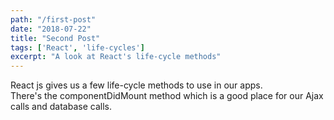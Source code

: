 ```yaml
---
path: "/first-post"
date: "2018-07-22"
title: "Second Post"
tags: ['React', 'life-cycles']
excerpt: "A look at React's life-cycle methods"
---
```


React js gives us a few life-cycle methods to use in our apps.    
There's the componentDidMount method which is a good place for our Ajax calls and database calls.